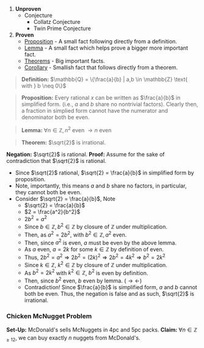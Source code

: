 1. <b>Unproven</b>
	- Conjecture
		 - Collatz Conjecture
		 - Twin Prime Conjecture
1. <b>Proven</b>
	- <u>Proposition</u> - A small fact following directly from a definition.
	- <u>Lemma</u> - A small fact which helps prove a bigger more important fact.
	- <u>Theorems</u> - Big important facts.
	- <u>Corollary</u> - Smallish fact that follows directly from a theorem.

> <b>Definition:</b> $\mathbb{Q} = \{\frac{a}{b} | a,b \in \mathbb{Z} \text{ with } b \neq 0\}$

> <b>Proposition:</b> Every rational $x$ can be written as $\frac{a}{b}$ in simplified form. (i.e., $a$ and $b$ share no nontrivial factors).  Clearly then, a fraction in simplied form cannot have the numerator and denominator both be even.

><b>Lemma:</b> $\forall n \in \mathbb{Z}, n^2 \text{ even } \rightarrow n \text{ even}$

> <b>Theorem:</b> $\sqrt{2}$ is irrational.

<b>Negation:</b> $\sqrt{2}$ is rational.
<b>Proof:</b> Assume for the sake of contradiction that $\sqrt{2}$ is rational.
- Since $\sqrt{2}$ rational, $\sqrt{2} = \frac{a}{b}$ in simplified form by proposition.
- Note, importantly, this means $a$ and $b$ share no factors, in particular, they cannot both be even.
- Consider $\sqrt{2} = \frac{a}{b}$, Note
	- $\sqrt{2} = \frac{a}{b}$
	- $2 = \frac{a^2}{b^2}$
	- $2b^2 = a^2$
	- Since $b \in \mathbb{Z}, b^2 \in \mathbb{Z}$ by closure of $\mathbb{Z}$ under multiplication.
	- Then, as $a^2=2b^2$, with $b^2 \in \mathbb{Z}, a^2$ even.
	- Then, since $a^2$ is even, $a$ must be even by the above lemma.
	- As $a$ even, $a=2k$ for some $k \in \mathbb{Z}$ by definition of even.
	- Thus, $2b^2=a^2 \Rightarrow 2b^2 = (2k)^2 \Rightarrow 2b^2=4k^2 \Rightarrow b^2 = 2k^2$ 
	- Since $k \in \mathbb{Z}$, $k^2 \in \mathbb{Z}$ by closure of $\mathbb{Z}$ under multiplication.
	- As $b^2 = 2k^2$ with $k^2 \in \mathbb{Z}$, $b^2$ is even by definition.
	- Then, since $b^2$ even, $b$ even by lemma. ($\rightarrow \leftarrow$)
	- Contradiction! Since $\frac{a}{b}$ is simplified form, $a$ and $b$ cannot both be even. Thus, the negation is false and as such, $\sqrt{2}$ is irrational.

### Chicken McNugget Problem
<b>Set-Up:</b> McDonald's sells McNuggets in 4pc and 5pc packs.
<b>Claim:</b> $\forall n \in \mathbb{Z}_{\geq 12}$, we can buy exactly $n$ nuggets from McDonald's.